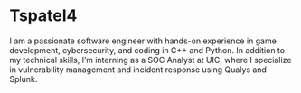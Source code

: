 # Tspatel4
I am a passionate software engineer with hands-on experience in game development, cybersecurity, and coding in C++ and Python. In addition to my technical skills, I’m interning as a SOC Analyst at UIC, where I specialize in vulnerability management and incident response using Qualys and Splunk.
